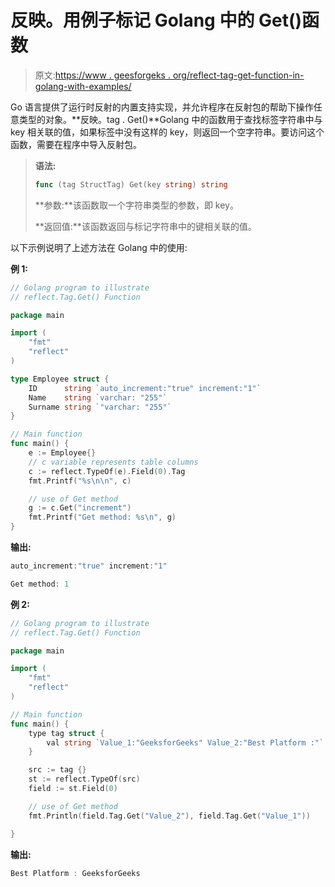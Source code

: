 # 反映。用例子标记 Golang 中的 Get()函数

> 原文:[https://www . geesforgeks . org/reflect-tag-get-function-in-golang-with-examples/](https://www.geeksforgeeks.org/reflect-tag-get-function-in-golang-with-examples/)

Go 语言提供了运行时反射的内置支持实现，并允许程序在反射包的帮助下操作任意类型的对象。**反映。tag . Get()**Golang 中的函数用于查找标签字符串中与 key 相关联的值，如果标签中没有这样的 key，则返回一个空字符串。要访问这个函数，需要在程序中导入反射包。

> **语法:**
> 
> ```go
> func (tag StructTag) Get(key string) string
> 
> ```
> 
> **参数:**该函数取一个字符串类型的参数，即 key。
> 
> **返回值:**该函数返回与标记字符串中的键相关联的值。

以下示例说明了上述方法在 Golang 中的使用:

**例 1:**

```go
// Golang program to illustrate
// reflect.Tag.Get() Function

package main

import (
    "fmt"
    "reflect"
)

type Employee struct {
    ID      string `auto_increment:"true" increment:"1"`
    Name    string `varchar: "255"`
    Surname string `"varchar: "255"`
}

// Main function
func main() {
    e := Employee{}
    // c variable represents table columns
    c := reflect.TypeOf(e).Field(0).Tag
    fmt.Printf("%s\n\n", c)

    // use of Get method
    g := c.Get("increment")
    fmt.Printf("Get method: %s\n", g)
}
```

**输出:**

```go
auto_increment:"true" increment:"1"

Get method: 1

```

**例 2:**

```go
// Golang program to illustrate
// reflect.Tag.Get() Function 

package main

import (
    "fmt"
    "reflect"
)

// Main function 
func main() {
    type tag struct {
        val string `Value_1:"GeeksforGeeks" Value_2:"Best Platform :"`
    }

    src := tag {}
    st := reflect.TypeOf(src)
    field := st.Field(0)

    // use of Get method
    fmt.Println(field.Tag.Get("Value_2"), field.Tag.Get("Value_1"))

}
```

**输出:**

```go
Best Platform : GeeksforGeeks

```